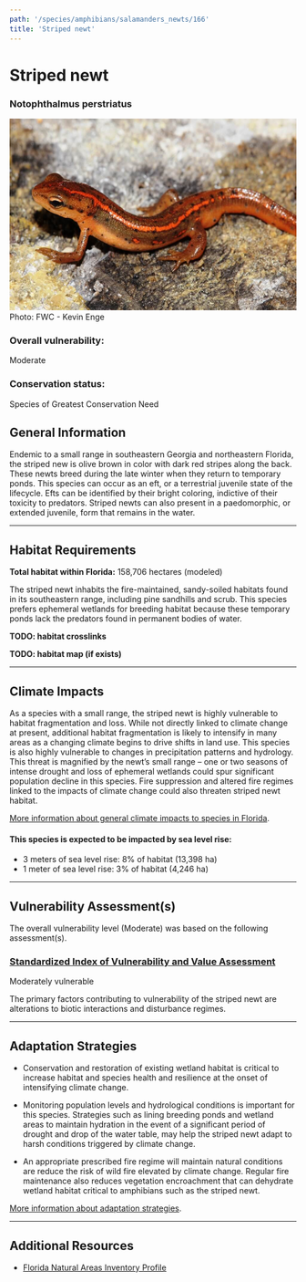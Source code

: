 ```yaml
---
path: '/species/amphibians/salamanders_newts/166'
title: 'Striped newt'
---
```


# Striped newt

### Notophthalmus perstriatus

<div id="TopSection">

<div class="header-photo"><img src="166.jpg" alt="Photo for Striped newt"/>
<figcaption>Photo: FWC - Kevin Enge</figcaption></div>

<div>

### Overall vulnerability:

<div class="vulnerability vulnerability-moderate">Moderate</div>

### Conservation status:

Species of Greatest Conservation Need

</div>
</div>

## General Information

Endemic to a small range in southeastern Georgia and northeastern Florida, the striped new is olive brown in color with dark red stripes along the back.  These newts breed during the late winter when they return to temporary ponds.  This species can occur as an eft, or a terrestrial juvenile state of the lifecycle.  Efts can be identified by their bright coloring, indictive of their toxicity to predators.  Striped newts can also present in a paedomorphic, or extended juvenile, form that remains in the water.

<hr />

## Habitat Requirements

**Total habitat within Florida:** 158,706 hectares (modeled)

The striped newt inhabits the fire-maintained, sandy-soiled habitats found in its southeastern range, including pine sandhills and scrub.  This species prefers ephemeral wetlands for breeding habitat because these temporary ponds lack the predators found in permanent bodies of water.

**TODO: habitat crosslinks**

**TODO: habitat map (if exists)**

<hr />

## Climate Impacts

As a species with a small range, the striped newt is highly vulnerable to habitat fragmentation and loss.  While not directly linked to climate change at present, additional habitat fragmentation is likely to intensify in many areas as a changing climate begins to drive shifts in land use.  This species is also highly vulnerable to changes in precipitation patterns and hydrology.  This threat is magnified by the newt’s small range – one or two seasons of intense drought and loss of ephemeral wetlands could spur significant population decline in this species.  Fire suppression and altered fire regimes linked to the impacts of climate change could also threaten striped newt habitat.

[More information about general climate impacts to species in Florida](/impacts/species).


#### This species is expected to be impacted by sea level rise:

- 3 meters of sea level rise: 8% of habitat (13,398 ha)
- 1 meter of sea level rise: 3% of habitat (4,246 ha)
    

<hr />

## Vulnerability Assessment(s)

The overall vulnerability level (Moderate) was based on the following assessment(s).
#### 
<div class="vulnerability-header">
<h3><a href="/impacts/vulnerability/sivva/species">Standardized Index of Vulnerability and Value Assessment</a></h3>
<div class="vulnerability vulnerability-moderate">Moderately vulnerable</div>
</div> 

The primary factors contributing to vulnerability of the striped newt are alterations to biotic interactions and disturbance regimes.


<hr />

## Adaptation Strategies

- Conservation and restoration of existing wetland habitat is critical to increase habitat and species health and resilience at the onset of intensifying climate change.

- Monitoring population levels and hydrological conditions is important for this species.  Strategies such as lining breeding ponds and wetland areas to maintain hydration in the event of a significant period of drought and drop of the water table, may help the striped newt adapt to harsh conditions triggered by climate change.

- An appropriate prescribed fire regime will maintain natural conditions are reduce the risk of wild fire elevated by climate change.  Regular fire maintenance also reduces vegetation encroachment that can dehydrate wetland habitat critical to amphibians such as the striped newt.

[More information about adaptation strategies](/strategies).

<hr />


## Additional Resources

- [Florida Natural Areas Inventory Profile](http://www.fnai.org/FieldGuide/pdf/Notophthalmus_perstriatus.PDF)
